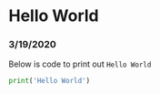 # Hello World
### 3/19/2020

Below is code to print out `Hello World`


```py
print('Hello World')
```


